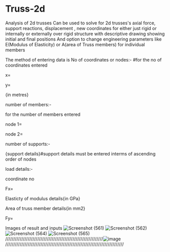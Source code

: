 # Truss-2d
Analysis of 2d trusses
Can be used to solve for 2d trusses's axial force, support reactions, displacement ,
new coordinates for either just rigid or internally or externally over rigid structure with descriptive drawing showing initial and final positions
And option to change engineering parameters like E(Modulus of Elasticity) or A(area of Truss members) for individual members

The method of entering data is 
No of coordinates or nodes:-
#for the no of coordinates entered

x=

y=

{in metres}

number of members:-

for the number of members entered

node 1=

node 2=

number of supports:-

{support details}#support details must be entered interms of ascending order of nodes

load details:-

coordinate no

Fx=

Elasticty of modulus details{in GPa}

Area of truss member details{in mm2}

Fy=


Images of result and inputs
![Screenshot (561)](https://user-images.githubusercontent.com/84018051/178799974-cbca9baa-da49-4c87-bd36-2f1ffb9d5a58.png)
![Screenshot (562)](https://user-images.githubusercontent.com/84018051/178800184-5f10ef3d-620d-445e-ab4d-4b26d02e195c.png)
![Screenshot (564)](https://user-images.githubusercontent.com/84018051/178800275-7553689d-1917-46ea-8e18-240240b57bf4.png)
![Screenshot (565)](https://user-images.githubusercontent.com/84018051/178800308-a3b34852-a502-4b06-ad0b-a34ea8ae3e36.png)
/////////////////////////////////////////////////////////////![image](https://user-images.githubusercontent.com/84018051/178801201-31a6d41f-c669-48b5-963c-92b3aa440e84.png)//////////////////////////////////////////////////////////////////////////

